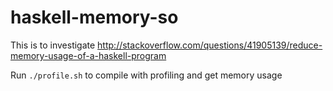 # haskell-memory-so

This is to investigate http://stackoverflow.com/questions/41905139/reduce-memory-usage-of-a-haskell-program  

Run `./profile.sh` to compile with profiling and get memory usage  
